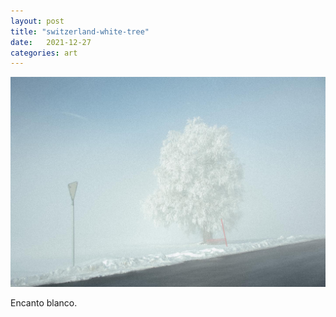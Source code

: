 ```yaml
---
layout: post
title: "switzerland-white-tree"
date:   2021-12-27
categories: art
---
```


![switzerland-white-tree](/img/arts/switzerland-white-tree.jpg)


<span class='image-details'>
Encanto blanco.
</span>
